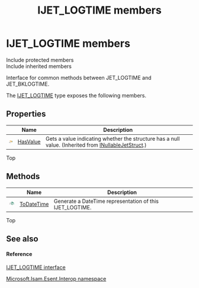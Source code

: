 ﻿---
title: IJET_LOGTIME members
TOCTitle: IJET_LOGTIME members
ms:assetid: AllMembers.T:Microsoft.Isam.Esent.Interop.IJET_LOGTIME
ms:mtpsurl: https://msdn.microsoft.com/library/microsoft.isam.esent.interop.ijet_logtime_members(v=EXCHG.10)
ms:contentKeyID: 39511372
ms.date: 07/30/2014
ms.topic: article
---

# IJET_LOGTIME members

Include protected members  
Include inherited members  

Interface for common methods between JET_LOGTIME and JET_BKLOGTIME.

The [IJET_LOGTIME](hh596687\(v=exchg.10\).md) type exposes the following members.

## Properties

<table>
<thead>
<tr class="header">
<th> </th>
<th>Name</th>
<th>Description</th>
</tr>
</thead>
<tbody>
<tr class="odd">
<td><img src="../images/dn292128.pubproperty(exchg.10).gif" title="Public property" alt="Public property" /></td>
<td><a href="hh577833(v=exchg.10).md">HasValue</a></td>
<td>Gets a value indicating whether the structure has a null value. (Inherited from <a href="hh578599(v=exchg.10).md">INullableJetStruct</a>.)</td>
</tr>
</tbody>
</table>


Top

## Methods

<table>
<thead>
<tr class="header">
<th> </th>
<th>Name</th>
<th>Description</th>
</tr>
</thead>
<tbody>
<tr class="odd">
<td><img src="../images/dn292146.pubmethod(exchg.10).gif" title="Public method" alt="Public method" /></td>
<td><a href="hh577639(v=exchg.10).md">ToDateTime</a></td>
<td>Generate a DateTime representation of this IJET_LOGTIME.</td>
</tr>
</tbody>
</table>


Top

## See also

#### Reference

[IJET_LOGTIME interface](hh596687\(v=exchg.10\).md)

[Microsoft.Isam.Esent.Interop namespace](hh596136\(v=exchg.10\).md)

